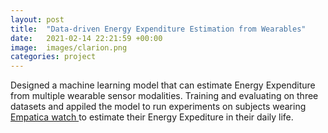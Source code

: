```yaml
---
layout: post
title:  "Data-driven Energy Expenditure Estimation from Wearables"
date:   2021-02-14 22:21:59 +00:00
image:  images/clarion.png
categories: project
---
```

Designed a machine learning model that can estimate Energy Expenditure from multiple wearable sensor
modalities.
Training and evaluating on three datasets and appiled the model to run experiments on subjects wearing
<a href="www.empatica.com/embraceplus/">Empatica watch </a> to estimate their Energy Expediture in their daily life.
